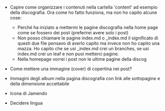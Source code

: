 - Capire come organizzare i contenuti nella cartella 'content'
  ad esempio della discografia. Ora come ho fatto funziona, ma non
  ho capito alcune cose:
    * Perché ha iniziato a mettermi le pagine discografia nella home 
      page come se fossero dei post (preferirei avere solo i post)
    * Non posso chiamare le pagine index.md o _index.md il significato
      di questi due file pensavo di averlo capito ma invece non ho 
      capito una mazza. Ho capito che se usi _index.md crei un branches,
      se usi index.md crei un leaf e non puoi metterci pagine.
    * Nella homepage vorrei i post non le ultime pagine della discog

- Come mettere una immagine (cover) di copertina nei post?

- Immagini degli album nella pagina discografia con link alle 
  sottopagine e della dimensione accettabile

- Icona di Jamendo

- Decidere lingua
